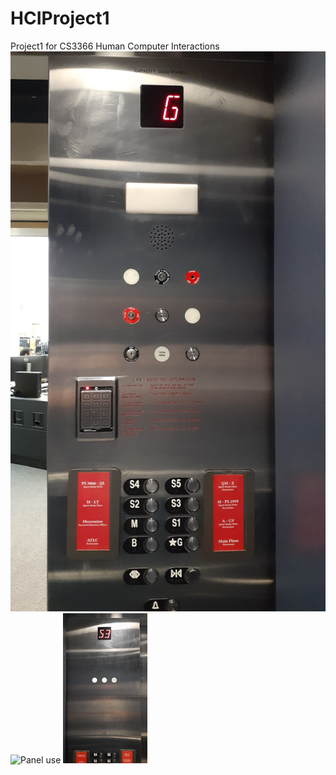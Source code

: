 # HCIProject1
Project1 for CS3366 Human Computer Interactions
![Panel Picture](https://github.com/HAKingDesign/HCIProject1/blob/main/PanelPicture.jpg)
![Panel use](https://github.com/HAKingDesign/HCIProject1/blob/main/ElevatorPanal.gif)
![floor indicator](https://github.com/HAKingDesign/HCIProject1/blob/main/floorIndicator.gif)
